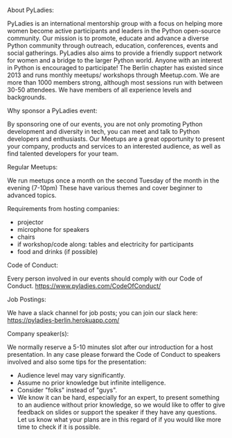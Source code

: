 About PyLadies:

PyLadies is an international mentorship group with a focus on helping more women become active participants and leaders in the Python open-source community. Our mission is to promote, educate and advance a diverse Python community through outreach, education, conferences, events and social gatherings. PyLadies also aims to provide a friendly support network for women and a bridge to the larger Python world. Anyone with an interest in Python is encouraged to participate! The Berlin chapter has existed since 2013 and runs monthly meetups/ workshops through Meetup.com. We are more than 1000 members strong, although most sessions run with between 30-50 attendees. We have members of all experience levels and backgrounds.

Why sponsor a PyLadies event:

By sponsoring one of our events, you are not only promoting Python development and diversity in tech, you can meet and talk to Python developers and enthusiasts. Our Meetups are a great opportunity to present your company, products and services to an interested audience, as well as find talented developers for your team.

Regular Meetups:

We run meetups once a month on the second Tuesday of the month in the evening (7-10pm) These have various themes and cover beginner to advanced topics.

Requirements from hosting companies:

 * projector
 * microphone for speakers
 * chairs
 * if workshop/code along: tables and electricity for participants
 * food and drinks (if possible)

Code of Conduct:

Every person involved in our events should comply with our Code of Conduct.
https://www.pyladies.com/CodeOfConduct/

Job Postings:

We have a slack channel for job posts; you can join our slack here: https://pyladies-berlin.herokuapp.com/

Company speaker(s):

We normally reserve a 5-10 minutes slot after our introduction for a host presentation. In any case please forward the Code of Conduct to speakers involved and also some tips for the presentation:
   - Audience level may vary significantly.
   - Assume no prior knowledge but infinite intelligence.
   - Consider "folks" instead of "guys".
   - We  know it can be hard, especially for an expert, to present something to an audience without prior knowledge, so we would like to offer to give feedback on slides or support the speaker if they have any questions.
Let us know what your plans are in this regard of if you would like more time to check if it is possible.
